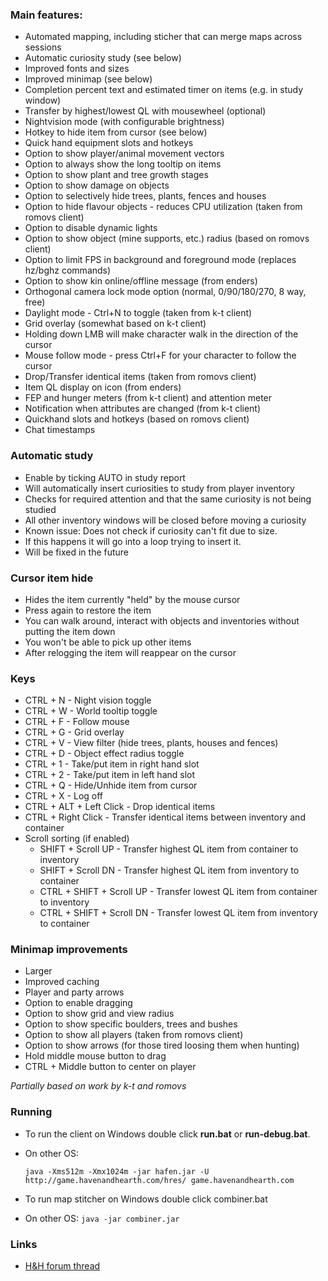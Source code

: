 ### Main features:

* Automated mapping, including sticher that can merge maps across sessions
* Automatic curiosity study (see below)
* Improved fonts and sizes
* Improved minimap (see below)
* Completion percent text and estimated timer on items (e.g. in study window)
* Transfer by highest/lowest QL with mousewheel (optional)
* Nightvision mode (with configurable brightness)
* Hotkey to hide item from cursor (see below)
* Quick hand equipment slots and hotkeys
* Option to show player/animal movement vectors
* Option to always show the long tooltip on items
* Option to show plant and tree growth stages
* Option to show damage on objects
* Option to selectively hide trees, plants, fences and houses
* Option to hide flavour objects - reduces CPU utilization (taken from romovs client)
* Option to disable dynamic lights
* Option to show object (mine supports, etc.) radius (based on romovs client)
* Option to limit FPS in background and foreground mode (replaces hz/bghz commands)
* Option to show kin online/offline message (from enders)
* Orthogonal camera lock mode option (normal, 0/90/180/270, 8 way, free)
* Daylight mode - Ctrl+N to toggle (taken from k-t client)
* Grid overlay (somewhat based on k-t client)
* Holding down LMB will make character walk in the direction of the cursor
* Mouse follow mode - press Ctrl+F for your character to follow the cursor
* Drop/Transfer identical items (taken from romovs client)
* Item QL display on icon (from enders)
* FEP and hunger meters (from k-t client) and attention meter
* Notification when attributes are changed (from k-t client)
* Quickhand slots and hotkeys (based on romovs client)
* Chat timestamps

### Automatic study
* Enable by ticking AUTO in study report
* Will automatically insert curiosities to study from player inventory
* Checks for required attention and that the same curiosity is not being studied
* All other inventory windows will be closed before moving a curiosity
* Known issue: Does not check if curiosity can't fit due to size.
 * If this happens it will go into a loop trying to insert it.
 * Will be fixed in the future

### Cursor item hide
* Hides the item currently "held" by the mouse cursor
* Press again to restore the item
* You can walk around, interact with objects and inventories without putting the item down
* You won't be able to pick up other items
* After relogging the item will reappear on the cursor

### Keys
* CTRL + N - Night vision toggle
* CTRL + W - World tooltip toggle
* CTRL + F - Follow mouse
* CTRL + G - Grid overlay
* CTRL + V - View filter (hide trees, plants, houses and fences)
* CTRL + D - Object effect radius toggle
* CTRL + 1 - Take/put item in right hand slot
* CTRL + 2 - Take/put item in left hand slot
* CTRL + Q - Hide/Unhide item from cursor
* CTRL + X - Log off
* CTRL + ALT + Left Click - Drop identical items
* CTRL + Right Click - Transfer identical items between inventory and container
* Scroll sorting (if enabled)
  * SHIFT + Scroll UP - Transfer highest QL item from container to inventory
  * SHIFT + Scroll DN - Transfer highest QL item from inventory to container
  * CTRL + SHIFT + Scroll UP - Transfer lowest QL item from container to inventory
  * CTRL + SHIFT + Scroll DN - Transfer lowest QL item from inventory to container

### Minimap improvements
* Larger
* Improved caching
* Player and party arrows
* Option to enable dragging
* Option to show grid and view radius
* Option to show specific boulders, trees and bushes
* Option to show all players (taken from romovs client)
* Option to show arrows (for those tired loosing them when hunting)
* Hold middle mouse button to drag
* CTRL + Middle button to center on player

*Partially based on work by k-t and romovs*

### Running

* To run the client on Windows double click **run.bat** or **run-debug.bat**.
* On other OS: 
  
  ```java -Xms512m -Xmx1024m -jar hafen.jar -U http://game.havenandhearth.com/hres/ game.havenandhearth.com```

* To run map stitcher on Windows double click combiner.bat 
* On other OS: ```java -jar combiner.jar```

### Links

* [H&H forum thread](http://www.havenandhearth.com/forum/viewtopic.php?f=49&t=40945)
